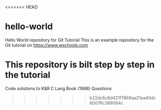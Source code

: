 <<<<<<< HEAD
# hello-world
Hello World repository for Git Tutorial
This is an example repository for the Git tutorial on https://www.wschools.com

This repository is bilt step by step in the tutorial
=======
Code solutions to K&R C Lang Book (1988) Questions
>>>>>>> b22dc6c8d421f7868aa21ea40dc60076c369084c

